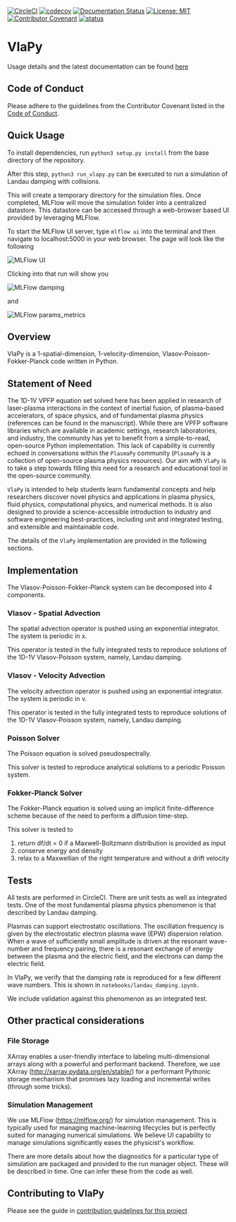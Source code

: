 [![CircleCI](https://circleci.com/gh/joglekara/VlaPy.svg?style=shield)](https://circleci.com/gh/joglekara/VlaPy)
[![codecov](https://codecov.io/gh/joglekara/VlaPy/branch/master/graph/badge.svg)](https://codecov.io/gh/joglekara/VlaPy)
[![Documentation Status](https://readthedocs.org/projects/vlapy/badge/?version=latest)](https://vlapy.readthedocs.io/en/latest/?badge=latest)
[![License: MIT](https://img.shields.io/badge/License-MIT-yellow.svg)](https://opensource.org/licenses/MIT)
[![Contributor Covenant](https://img.shields.io/badge/Contributor%20Covenant-v2.0%20adopted-ff69b4.svg)](CODE_OF_CONDUCT.md)
[![status](https://joss.theoj.org/papers/c2b3924d7868d7bd8472c6deb011cfcc/status.svg)](https://joss.theoj.org/papers/c2b3924d7868d7bd8472c6deb011cfcc)
# VlaPy

Usage details and the latest documentation can be found [here](https://vlapy.readthedocs.io/en/latest/)

## Code of Conduct
Please adhere to the guidelines from the Contributor Covenant listed in the [Code of Conduct](CODE_OF_CONDUCT.md).

## Quick Usage
To install dependencies, run ``python3 setup.py install`` from the base directory of the repository.

After this step, ``python3 run_vlapy.py`` can be executed to run a simulation of Landau damping with collisions.

This will create a temporary directory for the simulation files. Once completed, MLFlow will move the simulation folder into a centralized datastore. This datastore can be accessed through a web-browser based UI provided by leveraging MLFlow.

To start the MLFlow UI server, type ``mlflow ui`` into the terminal and then navigate to localhost:5000 in your web browser. The page will look like the following

![MLFlow UI](notebooks/screenshots_for_example/ui.png)

Clicking into that run will show you

![MLFlow damping](notebooks/screenshots_for_example/damping.png)

and

![MLFlow params_metrics](notebooks/screenshots_for_example/params_metrics.png)

## Overview
VlaPy is a 1-spatial-dimension, 1-velocity-dimension, Vlasov-Poisson-Fokker-Planck code written in Python. 

## Statement of Need
The 1D-1V VPFP equation set solved here has been applied in research of laser-plasma interactions in the context of 
inertial fusion, of plasma-based accelerators, of space physics, and of fundamental plasma physics (references 
can be found in the manuscript).  While there are VPFP software libraries which are available in academic settings, 
research laboratories, and industry, the community has yet to benefit from a simple-to-read, open-source Python 
implementation. This lack of capability is currently echoed in conversations within the ``PlasmaPy`` community 
(``PlasmaPy`` is a collection of open-source plasma physics resources). Our aim with ``VlaPy`` is to take a step 
towards filling this need for a research and educational tool in the open-source community.

``VlaPy`` is intended to help students learn fundamental concepts and help researchers discover novel physics and 
applications in plasma physics, fluid physics, computational physics, and numerical methods.  It is also designed to 
provide a science-accessible introduction to industry and software engineering best-practices, including unit and 
integrated testing, and extensible and maintainable code. 

The details of the ``VlaPy`` implementation are provided in the following sections. 

## Implementation
The Vlasov-Poisson-Fokker-Planck system can be decomposed into 4 components.

### Vlasov - Spatial Advection
The spatial advection operator is pushed using an exponential integrator. The system is periodic in x. 

This operator is tested in the fully integrated tests to reproduce solutions of the 
1D-1V Vlasov-Poisson system, namely, Landau damping.

### Vlasov - Velocity Advection
The velocity advection operator is pushed using an exponential integrator. The system is periodic in v.

This operator is tested in the fully integrated tests to reproduce solutions of the 
1D-1V Vlasov-Poisson system, namely, Landau damping.

 
### Poisson Solver
The Poisson equation is solved pseudospectrally. 

This solver is tested to reproduce analytical solutions to a periodic Poisson system.


### Fokker-Planck Solver
The Fokker-Planck equation is solved using an implicit finite-difference scheme because of the need to perform a 
diffusion time-step. 

This solver is tested to 
1) return df/dt = 0 if a Maxwell-Boltzmann distribution is provided as input 
2) conserve energy and density
3) relax to a Maxwellian of the right temperature and without a drift velocity

## Tests
All tests are performed in CircleCI. There are unit tests as well as integrated tests.
One of the most fundamental plasma physics phenomenon is that described by Landau damping. 

Plasmas can support electrostatic oscillations. The oscillation frequency is given by the electrostatic electron 
plasma wave (EPW) dispersion relation. When a wave of sufficiently small amplitude is driven at the resonant 
wave-number and frequency pairing, there is a resonant exchange of energy between the plasma and the electric field, 
and the electrons can damp the electric field.

In VlaPy, we verify that the damping rate is reproduced for a few different wave numbers. 
This is shown in `notebooks/landau_damping.ipynb.`

We include validation against this phenomenon as an integrated test.

## Other practical considerations
### File Storage
XArray enables a user-friendly interface to labeling multi-dimensional arrays along with a powerful and performant
backend. Therefore, we use XArray (http://xarray.pydata.org/en/stable/) for a performant Pythonic storage mechanism 
that promises lazy loading and incremental writes (through some tricks).

### Simulation Management
We use MLFlow (https://mlflow.org/) for simulation management. This is typically used for managing machine-learning
lifecycles but is perfectly suited for managing numerical simulations. We believe UI capability to manage simulations
significantly eases the physicist's workflow. 

There are more details about how the diagnostics for a particular type of simulation are packaged and provided to
the run manager object. These will be described in time. One can infer these from the code as well. 

## Contributing to VlaPy
Please see the guide in [contribution guidelines for this project](CONTRIBUTING.md)
